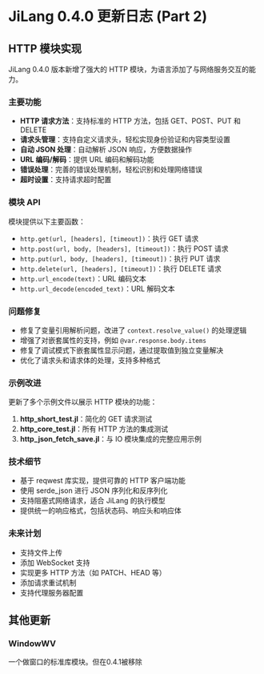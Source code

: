 # JiLang 0.4.0 更新日志 (Part 2)

## HTTP 模块实现

JiLang 0.4.0 版本新增了强大的 HTTP 模块，为语言添加了与网络服务交互的能力。

### 主要功能

- **HTTP 请求方法**：支持标准的 HTTP 方法，包括 GET、POST、PUT 和 DELETE
- **请求头管理**：支持自定义请求头，轻松实现身份验证和内容类型设置
- **自动 JSON 处理**：自动解析 JSON 响应，方便数据操作
- **URL 编码/解码**：提供 URL 编码和解码功能
- **错误处理**：完善的错误处理机制，轻松识别和处理网络错误
- **超时设置**：支持请求超时配置

### 模块 API

模块提供以下主要函数：

- `http.get(url, [headers], [timeout])`：执行 GET 请求
- `http.post(url, body, [headers], [timeout])`：执行 POST 请求
- `http.put(url, body, [headers], [timeout])`：执行 PUT 请求
- `http.delete(url, [headers], [timeout])`：执行 DELETE 请求
- `http.url_encode(text)`：URL 编码文本
- `http.url_decode(encoded_text)`：URL 解码文本

### 问题修复

- 修复了变量引用解析问题，改进了 `context.resolve_value()` 的处理逻辑
- 增强了对嵌套属性的支持，例如 `@var.response.body.items`
- 修复了调试模式下嵌套属性显示问题，通过提取值到独立变量解决
- 优化了请求头和请求体的处理，支持多种格式

### 示例改进

更新了多个示例文件以展示 HTTP 模块的功能：

1. **http_short_test.jl**：简化的 GET 请求测试
2. **http_core_test.jl**：所有 HTTP 方法的集成测试
3. **http_json_fetch_save.jl**：与 IO 模块集成的完整应用示例

### 技术细节

- 基于 reqwest 库实现，提供可靠的 HTTP 客户端功能
- 使用 serde_json 进行 JSON 序列化和反序列化
- 支持阻塞式网络请求，适合 JiLang 的执行模型
- 提供统一的响应格式，包括状态码、响应头和响应体

### 未来计划

- 支持文件上传
- 添加 WebSocket 支持
- 实现更多 HTTP 方法（如 PATCH、HEAD 等）
- 添加请求重试机制
- 支持代理服务器配置

## 其他更新

### WindowWV

一个做窗口的标准库模块。但在0.4.1被移除